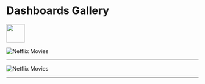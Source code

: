 # Dashboards Gallery

<img src="https://user-images.githubusercontent.com/124378648/230902986-c08b0d0d-2a79-4dc6-809c-001aadfd3c74.gif" width="48">


![Netflix Movies](https://user-images.githubusercontent.com/124378648/230902986-c08b0d0d-2a79-4dc6-809c-001aadfd3c74.gif)

---

![Netflix Movies](https://user-images.githubusercontent.com/124378648/230907066-adb79537-0ffb-4e01-b00e-0a1b2a1b0263.gif)

---
